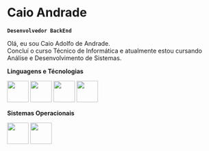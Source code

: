 
# Caio Andrade

**`Desenvolvedor BackEnd`**

<p>Olá, eu sou Caio Adolfo de Andrade.<br> Concluí o curso Técnico de Informática e atualmente estou cursando Análise e Desenvolvimento de Sistemas.</p>

<div>
  
<p><strong>Linguagens e Técnologias</strong></p>
  
<p align=left><img src="https://cdn.jsdelivr.net/gh/devicons/devicon@latest/icons/java/java-original-wordmark.svg" height=50px width=50px/>
<img src="https://cdn.jsdelivr.net/gh/devicons/devicon@latest/icons/postgresql/postgresql-original-wordmark.svg" height=50px width=50px/>
<img src="https://cdn.jsdelivr.net/gh/devicons/devicon@latest/icons/git/git-original.svg" height=50px width=50px />
<img src="https://cdn.jsdelivr.net/gh/devicons/devicon@latest/icons/spring/spring-original.svg" height= 50px width=50px />          
</p>

<p><strong>Sistemas Operacionais</strong></p>

<p>
<img src="https://devicon-website.vercel.app/api/linux/original.svg" heifht=50px width=50px></img>
<img src="https://cdn.jsdelivr.net/gh/devicons/devicon@latest/icons/windows11/windows11-original.svg" height=50px width=50px/>
</p>
</div>       
          
